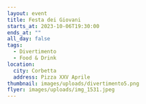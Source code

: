 ```yaml
---
layout: event
title: Festa dei Giovani
starts_at: 2023-10-06T19:30:00
ends_at: ""
all_day: false
tags:
  - Divertimento
  - Food & Drink
location:
  city: Corbetta
  address: Pizza XXV Aprile
thumbnail: images/uploads/divertimento5.png
flyer: images/uploads/img_1531.jpeg
---
```

